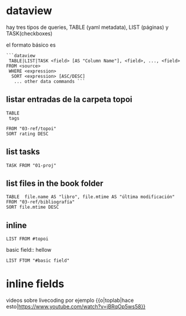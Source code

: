# dataview

hay tres tipos de queries, TABLE (yaml metadata), LIST (páginas) y TASK(checkboxes)

el formato básico es 

```
```dataview
 TABLE|LIST|TASK <field> [AS "Column Name"], <field>, ..., <field> FROM <source> 
 WHERE <expression>
  SORT <expression> [ASC/DESC]
   ... other data commands ```

```

## listar entradas de la carpeta topoi

```dataview
TABLE
 tags

FROM "03-ref/topoi"
SORT rating DESC

```

## list tasks
```dataview
TASK FROM "01-proj"

```

## list files in the book folder
```dataview
TABLE  file.name AS "libro", file.mtime AS "última modificación"
FROM "03-ref/bibliografía"
SORT file.mtime DESC

```

## inline


```dataview
LIST FROM #topoi

```


basic field:: hellow

```dataview
LIST FTOM "#basic field"

```



# inline fields

videos sobre livecoding por ejemplo 
{{o|toplab|hace esto|https://www.youtube.com/watch?v=jBRqOp5ws58}}



